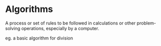 # Algorithms

A process or set of rules to be followed in calculations or other problem-solving operations, especially by a computer.

eg. a basic algorithm for division
